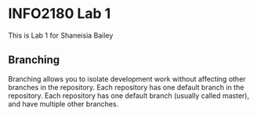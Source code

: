 # INFO2180 Lab 1 

This is Lab 1 for Shaneisia Bailey

## Branching

Branching allows you to isolate development work without affecting other branches in the repository. Each repository has one default branch in the repository. Each repository has one default branch (usually called master), and have multiple other branches.

